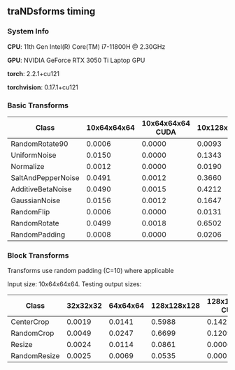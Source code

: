 ## traNDsforms timing

### System Info

**CPU**: 11th Gen Intel(R) Core(TM) i7-11800H @ 2.30GHz

**GPU**: NVIDIA GeForce RTX 3050 Ti Laptop GPU

**torch**: 2.2.1+cu121

**torchvision**: 0.17.1+cu121

### Basic Transforms

| Class | 10x64x64x64 | 10x64x64x64 CUDA | 10x128x128x128 | 10x128x128x128 CUDA |
|-------|-------------|------------------|----------------|---------------------|
| RandomRotate90 | 0.0006 | 0.0000 | 0.0093 | 0.0000 |
| UniformNoise | 0.0150 | 0.0000 | 0.1343 | 0.0000 |
| Normalize | 0.0012 | 0.0000 | 0.0190 | 0.0000 |
| SaltAndPepperNoise | 0.0491 | 0.0012 | 0.3660 | 0.0074 |
| AdditiveBetaNoise | 0.0490 | 0.0015 | 0.4212 | 0.0103 |
| GaussianNoise | 0.0156 | 0.0012 | 0.1647 | 0.0057 |
| RandomFlip | 0.0006 | 0.0000 | 0.0131 | 0.0000 |
| RandomRotate | 0.0499 | 0.0018 | 0.6502 | 0.0146 |
| RandomPadding | 0.0008 | 0.0000 | 0.0206 | 0.0001 |


### Block Transforms

Transforms use random padding (C=10) where applicable

Input size: 10x64x64x64. Testing output sizes:

| Class | 32x32x32 | 64x64x64 | 128x128x128 | 128x128x128 CUDA |
|-------|----------|----------|-------------|------------------|
| CenterCrop | 0.0019 | 0.0141 | 0.5988 | 0.1427 |
| RandomCrop | 0.0049 | 0.0247 | 0.6699 | 0.1209 |
| Resize | 0.0024 | 0.0114 | 0.0861 | 0.0006 |
| RandomResize | 0.0025 | 0.0069 | 0.0535 | 0.0002 |
